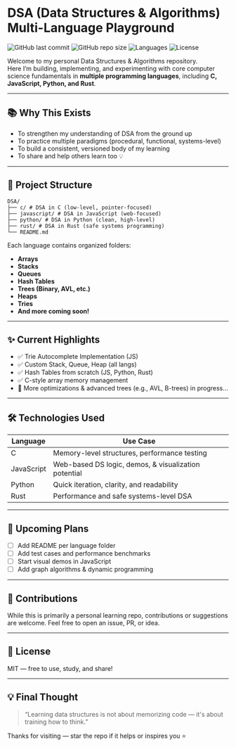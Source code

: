 # DSA (Data Structures & Algorithms) Multi-Language Playground

![GitHub last commit](https://img.shields.io/github/last-commit/yourusername/DSA)
![GitHub repo size](https://img.shields.io/github/repo-size/yourusername/DSA)
![Languages](https://img.shields.io/github/languages/count/yourusername/DSA)
![License](https://img.shields.io/github/license/yourusername/DSA)

Welcome to my personal Data Structures & Algorithms repository.  
Here I’m building, implementing, and experimenting with core computer science fundamentals in **multiple programming languages**, including **C, JavaScript, Python, and Rust**.

---

## 📚 Why This Exists

- To strengthen my understanding of DSA from the ground up
- To practice multiple paradigms (procedural, functional, systems-level)
- To build a consistent, versioned body of my learning
- To share and help others learn too 💡

---

## 📂 Project Structure
```
DSA/
├── c/ # DSA in C (low-level, pointer-focused)
├── javascript/ # DSA in JavaScript (web-focused)
├── python/ # DSA in Python (clean, high-level)
├── rust/ # DSA in Rust (safe systems programming)
└── README.md
```


Each language contains organized folders:
- **Arrays**
- **Stacks**
- **Queues**
- **Hash Tables**
- **Trees (Binary, AVL, etc.)**
- **Heaps**
- **Tries**
- **And more coming soon!**

---

## ✨ Current Highlights

- ✅ Trie Autocomplete Implementation (JS)
- ✅ Custom Stack, Queue, Heap (all langs)
- ✅ Hash Tables from scratch (JS, Python, Rust)
- ✅ C-style array memory management
- 🔄 More optimizations & advanced trees (e.g., AVL, B-trees) in progress...

---

## 🛠 Technologies Used

| Language | Use Case |
|----------|----------|
| C        | Memory-level structures, performance testing |
| JavaScript | Web-based DS logic, demos, & visualization potential |
| Python   | Quick iteration, clarity, and readability |
| Rust     | Performance and safe systems-level DSA |

---

## 📌 Upcoming Plans

- [ ] Add README per language folder
- [ ] Add test cases and performance benchmarks
- [ ] Start visual demos in JavaScript
- [ ] Add graph algorithms & dynamic programming

---

## 🤝 Contributions

While this is primarily a personal learning repo, contributions or suggestions are welcome. Feel free to open an issue, PR, or idea.

---

## 📄 License

MIT — free to use, study, and share!

---

## 💡 Final Thought

> “Learning data structures is not about memorizing code — it's about training how to think.”

Thanks for visiting — star the repo if it helps or inspires you ⭐
